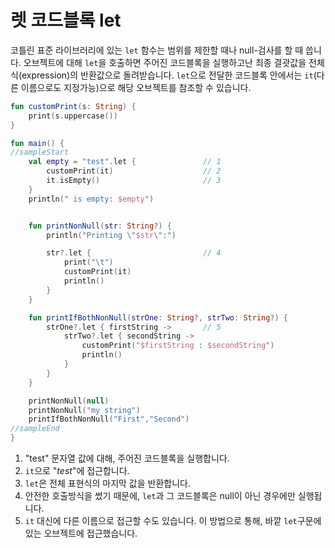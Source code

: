 # 렛 코드블록 let

코틀린 표준 라이브러리에 있는 `let` 함수는 범위를 제한할 때나 null-검사를 할 때 씁니다. 오브젝트에 대해 `let`을 호출하면 주어진 코드블록을 실행하고난 최종 결괏값을 전체 식(expression)의 반환값으로 돌려받습니다. `let`으로 전달한 코드블록 안에서는 `it`(다른 이름으로도 지정가능)으로 해당 오브젝트를 참조할 수 있습니다.

```kotlin
fun customPrint(s: String) {
    print(s.uppercase())
}

fun main() {
//sampleStart
    val empty = "test".let {               // 1
        customPrint(it)                    // 2
        it.isEmpty()                       // 3
    }
    println(" is empty: $empty")


    fun printNonNull(str: String?) {
        println("Printing \"$str\":")

        str?.let {                         // 4
            print("\t")
            customPrint(it)
            println()
        }
    }

    fun printIfBothNonNull(strOne: String?, strTwo: String?) {
        strOne?.let { firstString ->       // 5
            strTwo?.let { secondString ->
                customPrint("$firstString : $secondString")
                println()
            }
        }
    }

    printNonNull(null)
    printNonNull("my string")
    printIfBothNonNull("First","Second")
//sampleEnd
}

```

1. "test" 문자열 값에 대해, 주어진 코드블록을 실행합니다.
2. `it`으로 "_test_"에 접근합니다.
3. `let`은 전체 표현식의 마지막 값을 반환합니다.
4. 안전한 호출방식을 썼기 때문에, `let`과 그 코드블록은 null이 아닌 경우에만 실행됩니다.
5. `it` 대신에 다른 이름으로 접근할 수도 있습니다. 이 방법으로 통해, 바깥 `let`구문에 있는 오브젝트에 접근했습니다.
